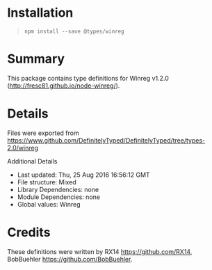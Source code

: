 # Installation
> `npm install --save @types/winreg`

# Summary
This package contains type definitions for Winreg v1.2.0 (http://fresc81.github.io/node-winreg/).

# Details
Files were exported from https://www.github.com/DefinitelyTyped/DefinitelyTyped/tree/types-2.0/winreg

Additional Details
 * Last updated: Thu, 25 Aug 2016 16:56:12 GMT
 * File structure: Mixed
 * Library Dependencies: none
 * Module Dependencies: none
 * Global values: Winreg

# Credits
These definitions were written by RX14 <https://github.com/RX14>, BobBuehler <https://github.com/BobBuehler>.
